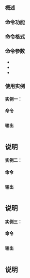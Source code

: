 ### 概述


### 命令功能


### 命令格式


### 命令参数
- 
- 
- 

### 使用实例
#### 实例一：
**命令**
```shell

```
**输出**
```shell

```
**说明**
- 

#### 实例二：
**命令**
```shell

```
**输出**
```shell

```
**说明**
- 

#### 实例三：
**命令**
```shell

```
**输出**
```shell

```
**说明**
- 
